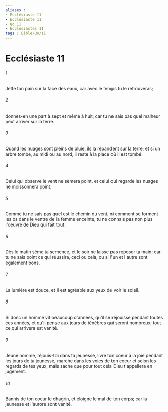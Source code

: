 ```yaml
---
aliases : 
- Ecclésiaste 11
- Ecclésiaste 11
- Qo 11
- Ecclesiastes 11
tags : Bible/Qo/11
---
```


# Ecclésiaste 11

###### 1
Jette ton pain sur la face des eaux, car avec le temps tu le retrouveras;
###### 2
donnes-en une part à sept et même à huit, car tu ne sais pas quel malheur peut arriver sur la terre.
###### 3
Quand les nuages sont pleins de pluie, ils la répandent sur la terre; et si un arbre tombe, au midi ou au nord, il reste à la place où il est tombé.
###### 4
Celui qui observe le vent ne sèmera point, et celui qui regarde les nuages ne moissonnera point.
###### 5
Comme tu ne sais pas quel est le chemin du vent, ni comment se forment les os dans le ventre de la femme enceinte, tu ne connais pas non plus l'oeuvre de Dieu qui fait tout.
###### 6
Dès le matin sème ta semence, et le soir ne laisse pas reposer ta main; car tu ne sais point ce qui réussira, ceci ou cela, ou si l'un et l'autre sont également bons.
###### 7
La lumière est douce, et il est agréable aux yeux de voir le soleil.
###### 8
Si donc un homme vit beaucoup d'années, qu'il se réjouisse pendant toutes ces années, et qu'il pense aux jours de ténèbres qui seront nombreux; tout ce qui arrivera est vanité.
###### 9
Jeune homme, réjouis-toi dans ta jeunesse, livre ton coeur à la joie pendant les jours de ta jeunesse, marche dans les voies de ton coeur et selon les regards de tes yeux; mais sache que pour tout cela Dieu t'appellera en jugement.
###### 10
Bannis de ton coeur le chagrin, et éloigne le mal de ton corps; car la jeunesse et l'aurore sont vanité.
